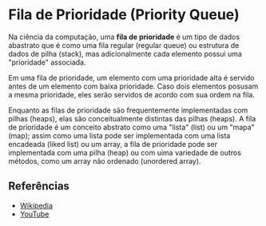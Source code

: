 # Fila de Prioridade (Priority Queue)

Na ciência da computação, uma **fila de prioridade** é um tipo de dados
abastrato que é como uma fila regular (regular queue) ou estrutura de
dados de pilha (stack), mas adicionalmente cada elemento possui uma
"prioridade" associada.

Em uma fila de prioridade, um elemento com uma prioridade alta é servido
antes de um elemento com baixa prioridade. Caso dois elementos posusam a
mesma prioridade, eles serão servidos de acordo com sua ordem na fila.

Enquanto as filas de prioridade são frequentemente implementadas com
pilhas (heaps), elas são conceitualmente distintas das pilhas (heaps).
A fila de prioridade é um conceito abstrato como uma "lista" (list) ou
um "mapa" (map); assim como uma lista pode ser implementada com uma
lista encadeada (liked list) ou um array, a fila de prioridade pode ser
implementada com uma pilha (heap) ou com uima variedade de outros métodos,
como um array não ordenado (unordered array).

## Referências

  - [Wikipedia](https://en.wikipedia.org/wiki/Priority_queue)
  - [YouTube](https://www.youtube.com/watch?v=wptevk0bshY&list=PLLXdhg_r2hKA7DPDsunoDZ-Z769jWn4R8&index=6)
